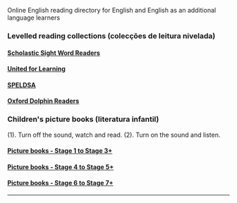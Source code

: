 
Online English reading directory for English and English as an additional language learners   

### Levelled reading collections (colecções de leitura nivelada)

#### [Scholastic Sight Word Readers](https://1blockatatime.github.io/English/schol_swr)  
#### [United for Learning](https://1blockatatime.github.io/English/ufl_readers)
#### [SPELDSA](https://1blockatatime.github.io/English/speldsa)  
#### [Oxford Dolphin Readers](https://1blockatatime.github.io/English/oxf_dolph)  

### Children's picture books (literatura infantil)

(1). Turn off the sound, watch and read. (2). Turn on the sound and listen.   

#### [Picture books - Stage 1 to Stage 3+](https://1blockatatime.github.io/English/PICBK1)  
#### [Picture books - Stage 4 to Stage 5+](https://1blockatatime.github.io/English/PICBK2)  
#### [Picture books - Stage 6 to Stage 7+](https://1blockatatime.github.io/English/PICBK3)  

***  

